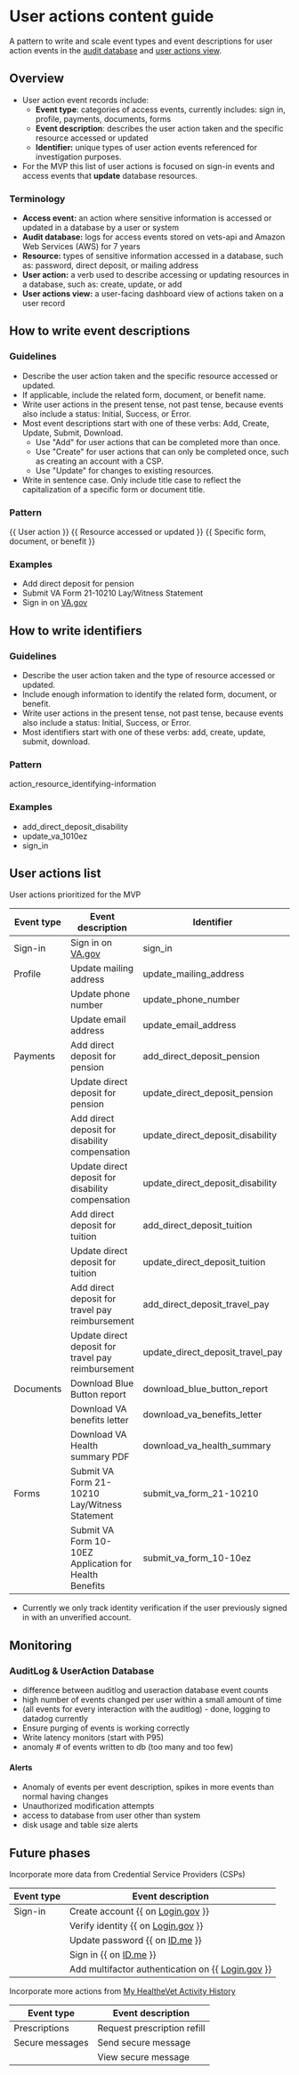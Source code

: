 # User actions content guide

A pattern to write and scale event types and event descriptions for user action events in the [audit database](https://github.com/department-of-veterans-affairs/va.gov-team/tree/master/products/identity/Products/delegate%20access%20#2-audit-database---immutable-logs-of-delegate-actions-for-compliance) and [user actions view](https://github.com/department-of-veterans-affairs/va.gov-team/tree/master/products/identity/Products/delegate%20access%20).

## Overview

- User action event records include:
    - **Event type**: categories of access events, currently includes: sign in, profile, payments, documents, forms
    - **Event description**: describes the user action taken and the specific resource accessed or updated
    - **Identifier:** unique types of user action events referenced for investigation purposes.
- For the MVP this list of user actions is focused on sign-in events and access events that **update** database resources.

### Terminology

- **Access event:** an action where sensitive information is accessed or updated in a database by a user or system
- **Audit database:** logs for access events stored on vets-api and Amazon Web Services (AWS) for 7 years
- **Resource:** types of sensitive information accessed in a database, such as: password, direct deposit, or mailing address
- **User action:** a verb used to describe accessing or updating resources in a database, such as: create, update, or add
- **User actions view:** a user-facing dashboard view of actions taken on a user record

## How to write event descriptions

### Guidelines

- Describe the user action taken and the specific resource accessed or updated.
- If applicable, include the related form, document, or benefit name.
- Write user actions in the present tense, not past tense, because events also include a status: Initial, Success, or Error.
- Most event descriptions start with one of these verbs: Add, Create, Update, Submit, Download.
    - Use "Add" for user actions that can be completed more than once.
    - Use "Create" for user actions that can only be completed once, such as creating an account with a CSP.
    - Use "Update" for changes to existing resources.
- Write in sentence case. Only include title case to reflect the capitalization of a specific form or document title.

### Pattern

{{ User action }} {{ Resource accessed or updated }} {{ Specific form, document, or benefit }}

### Examples

- Add direct deposit for pension
- Submit VA Form 21-10210 Lay/Witness Statement
- Sign in on [VA.gov](http://va.gov/)

## How to write identifiers

### Guidelines

- Describe the user action taken and the type of resource accessed or updated.
- Include enough information to identify the related form, document, or benefit.
- Write user actions in the present tense, not past tense, because events also include a status: Initial, Success, or Error.
- Most identifiers start with one of these verbs: add, create, update, submit, download.

### Pattern

action_resource_identifying-information

### Examples

- add_direct_deposit_disability
- update_va_1010ez
- sign_in

## User actions list

User actions prioritized for the MVP

| Event type | Event description | Identifier | Implemented |
| --- | --- | --- | --- |
| Sign-in | Sign in on [VA.gov](http://va.gov/) | sign_in | :white_check_mark: |
| Profile | Update mailing address | update_mailing_address |  |
|  | Update phone number | update_phone_number |  |
|  | Update email address | update_email_address |  |
| Payments | Add direct deposit for pension | add_direct_deposit_pension |  |
|  | Update direct deposit for pension | update_direct_deposit_pension |  |
|  | Add direct deposit for disability compensation | update_direct_deposit_disability |  |
|  | Update direct deposit for disability compensation | update_direct_deposit_disability |  |
|  | Add direct deposit for tuition | add_direct_deposit_tuition |  |
|  | Update direct deposit for tuition | update_direct_deposit_tuition |  |
|  | Add direct deposit for travel pay reimbursement | add_direct_deposit_travel_pay |  |
|  | Update direct deposit for travel pay reimbursement | update_direct_deposit_travel_pay |  |
| Documents | Download Blue Button report | download_blue_button_report |  |
|  | Download VA benefits letter | download_va_benefits_letter |  |
|  | Download VA Health summary PDF | download_va_health_summary |  |
| Forms | Submit VA Form 21-10210 Lay/Witness Statement | submit_va_form_21-10210 |  |
|  | Submit VA Form 10-10EZ Application for Health Benefits | submit_va_form_10-10ez |  |
- Currently we only track identity verification if the user previously signed in with an unverified account.

## Monitoring

### AuditLog & UserAction Database

- difference between auditlog and useraction database event counts
- high number of events changed per user within a small amount of time
- (all events for every interaction with the auditlog) - done, logging to datadog currently
- Ensure purging of events is working correctly
- Write latency monitors (start with P95)
- anomaly # of events written to db (too many and too few)

#### Alerts
- Anomaly of events per event description, spikes in more events than normal having changes
- Unauthorized modification attempts
- access to database from user other than system
- disk usage and table size alerts

## Future phases

Incorporate more data from Credential Service Providers (CSPs)

| Event type | Event description |
| --- | --- |
| Sign-in | Create account {{ on [Login.gov](http://login.gov/) }} |
|  | Verify identity {{ on [Login.gov](http://login.gov/) }} |
|  | Update password {{ on [ID.me](http://id.me/) }} |
|  | Sign in {{ on [ID.me](http://id.me/) }} |
|  | Add multifactor authentication on {{ [Login.gov](http://login.gov/) }} |

Incorporate more actions from [My HealtheVet Activity History](https://www.myhealth.va.gov/account-activity-history-summary)

| Event type | Event description |
| --- | --- |
| Prescriptions | Request prescription refill |
| Secure messages | Send secure message |
|  | View secure message |
